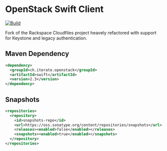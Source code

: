OpenStack Swift Client
=====

[![Build](https://github.com/iterate-ch/java-openstack-swift/actions/workflows/build.yml/badge.svg)](https://github.com/iterate-ch/java-openstack-swift/actions/workflows/build.yml)

Fork of the Rackspace Cloudfiles project heavely refactored with support for Keystone and legacy authentication.

Maven Dependency
-----

```xml
<dependency>
  <groupId>ch.iterate.openstack</groupId>
  <artifactId>swift</artifactId>
  <version>2.3</version>
</dependency>
```

Snapshots
-----

```xml
<repositories>
  <repository>
    <id>snapshots-repo</id>
    <url>https://oss.sonatype.org/content/repositories/snapshots</url>
    <releases><enabled>false</enabled></releases>
    <snapshots><enabled>true</enabled></snapshots>
  </repository>
</repositories>
